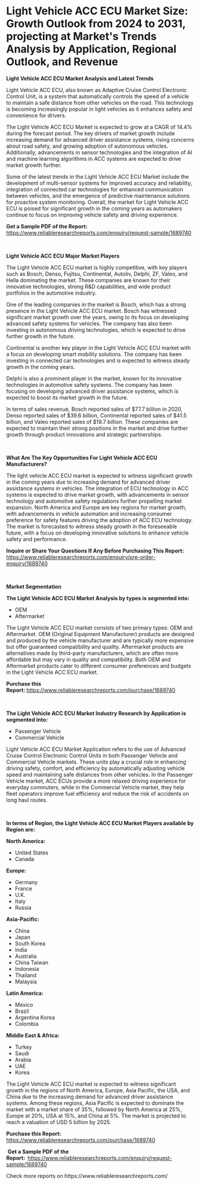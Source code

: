 <p><h1>Light Vehicle ACC ECU Market Size: Growth Outlook from 2024 to 2031, projecting at Market's Trends Analysis by Application, Regional Outlook, and Revenue</h1></p><p><strong>Light Vehicle ACC ECU Market Analysis and Latest Trends</strong></p>
<p><p>Light Vehicle ACC ECU, also known as Adaptive Cruise Control Electronic Control Unit, is a system that automatically controls the speed of a vehicle to maintain a safe distance from other vehicles on the road. This technology is becoming increasingly popular in light vehicles as it enhances safety and convenience for drivers.</p><p>The Light Vehicle ACC ECU Market is expected to grow at a CAGR of 14.4% during the forecast period. The key drivers of market growth include increasing demand for advanced driver assistance systems, rising concerns about road safety, and growing adoption of autonomous vehicles. Additionally, advancements in sensor technologies and the integration of AI and machine learning algorithms in ACC systems are expected to drive market growth further.</p><p>Some of the latest trends in the Light Vehicle ACC ECU Market include the development of multi-sensor systems for improved accuracy and reliability, integration of connected car technologies for enhanced communication between vehicles, and the emergence of predictive maintenance solutions for proactive system monitoring. Overall, the market for Light Vehicle ACC ECU is poised for significant growth in the coming years as automakers continue to focus on improving vehicle safety and driving experience.</p></p>
<p><strong>Get a Sample PDF of the Report:&nbsp;</strong> <a href="https://www.reliableresearchreports.com/enquiry/request-sample/1689740">https://www.reliableresearchreports.com/enquiry/request-sample/1689740</a></p>
<p>&nbsp;</p>
<p><strong>Light Vehicle ACC ECU Major Market Players</strong></p>
<p><p>The Light Vehicle ACC ECU market is highly competitive, with key players such as Bosch, Denso, Fujitsu, Continental, Autoliv, Delphi, ZF, Valeo, and Hella dominating the market. These companies are known for their innovative technologies, strong R&D capabilities, and wide product portfolios in the automotive industry.</p><p>One of the leading companies in the market is Bosch, which has a strong presence in the Light Vehicle ACC ECU market. Bosch has witnessed significant market growth over the years, owing to its focus on developing advanced safety systems for vehicles. The company has also been investing in autonomous driving technologies, which is expected to drive further growth in the future.</p><p>Continental is another key player in the Light Vehicle ACC ECU market with a focus on developing smart mobility solutions. The company has been investing in connected car technologies and is expected to witness steady growth in the coming years.</p><p>Delphi is also a prominent player in the market, known for its innovative technologies in automotive safety systems. The company has been focusing on developing advanced driver assistance systems, which is expected to boost its market growth in the future.</p><p>In terms of sales revenue, Bosch reported sales of $77.7 billion in 2020, Denso reported sales of $39.6 billion, Continental reported sales of $41.5 billion, and Valeo reported sales of $19.7 billion. These companies are expected to maintain their strong positions in the market and drive further growth through product innovations and strategic partnerships.</p></p>
<p>&nbsp;</p>
<p><strong>What Are The Key Opportunities For Light Vehicle ACC ECU Manufacturers?</strong></p>
<p><p>The light vehicle ACC ECU market is expected to witness significant growth in the coming years due to increasing demand for advanced driver assistance systems in vehicles. The integration of ECU technology in ACC systems is expected to drive market growth, with advancements in sensor technology and automotive safety regulations further propelling market expansion. North America and Europe are key regions for market growth, with advancements in vehicle automation and increasing consumer preference for safety features driving the adoption of ACC ECU technology. The market is forecasted to witness steady growth in the foreseeable future, with a focus on developing innovative solutions to enhance vehicle safety and performance.</p></p>
<p><strong>Inquire or Share Your Questions If Any Before Purchasing This Report:</strong> <a href="https://www.reliableresearchreports.com/enquiry/pre-order-enquiry/1689740">https://www.reliableresearchreports.com/enquiry/pre-order-enquiry/1689740</a></p>
<p>&nbsp;</p>
<p><strong>Market Segmentation</strong></p>
<p><strong>The Light Vehicle ACC ECU Market Analysis by types is segmented into:</strong></p>
<p><ul><li>OEM</li><li>Aftermarket</li></ul></p>
<p><p>The Light Vehicle ACC ECU market consists of two primary types: OEM and Aftermarket. OEM (Original Equipment Manufacturer) products are designed and produced by the vehicle manufacturer and are typically more expensive but offer guaranteed compatibility and quality. Aftermarket products are alternatives made by third-party manufacturers, which are often more affordable but may vary in quality and compatibility. Both OEM and Aftermarket products cater to different consumer preferences and budgets in the Light Vehicle ACC ECU market.</p></p>
<p><strong>Purchase this Report:&nbsp;</strong><a href="https://www.reliableresearchreports.com/purchase/1689740">https://www.reliableresearchreports.com/purchase/1689740</a></p>
<p>&nbsp;</p>
<p><strong>The Light Vehicle ACC ECU Market Industry Research by Application is segmented into:</strong></p>
<p><ul><li>Passenger Vehicle</li><li>Commercial Vehicle</li></ul></p>
<p><p>Light Vehicle ACC ECU Market Application refers to the use of Advanced Cruise Control Electronic Control Units in both Passenger Vehicle and Commercial Vehicle markets. These units play a crucial role in enhancing driving safety, comfort, and efficiency by automatically adjusting vehicle speed and maintaining safe distances from other vehicles. In the Passenger Vehicle market, ACC ECUs provide a more relaxed driving experience for everyday commuters, while in the Commercial Vehicle market, they help fleet operators improve fuel efficiency and reduce the risk of accidents on long haul routes.</p></p>
<p>&nbsp;</p>
<p><strong>In terms of Region, the Light Vehicle ACC ECU Market Players available by Region are:</strong></p>
<p>
    <p> <strong> North America: </strong>
        <ul>
            <li>United States</li>
            <li>Canada</li>
        </ul>
        </p> 
    <p> <strong> Europe: </strong>
        <ul>
            <li>Germany</li>
            <li>France</li>
            <li>U.K.</li>
            <li>Italy</li>
            <li>Russia</li>
        </ul>
        </p> 
    <p> <strong> Asia-Pacific: </strong>
        <ul>
            <li>China</li>
            <li>Japan</li>
            <li>South Korea</li>
            <li>India</li>
            <li>Australia</li>
            <li>China Taiwan</li>
            <li>Indonesia</li>
            <li>Thailand</li>
            <li>Malaysia</li>
        </ul>
        </p> 
    <p> <strong> Latin America: </strong>
        <ul>
            <li>Mexico</li>
            <li>Brazil</li>
            <li>Argentina Korea</li>
            <li>Colombia</li>
        </ul>
        </p> 
    <p> <strong> Middle East & Africa: </strong>
        <ul>
            <li>Turkey</li>
            <li>Saudi</li>
            <li>Arabia</li>
            <li>UAE</li>
            <li>Korea</li>
        </ul>
    </p>
    </p>
<p><p>The Light Vehicle ACC ECU market is expected to witness significant growth in the regions of North America, Europe, Asia Pacific, the USA, and China due to the increasing demand for advanced driver assistance systems. Among these regions, Asia Pacific is expected to dominate the market with a market share of 35%, followed by North America at 25%, Europe at 20%, USA at 15%, and China at 5%. The market is projected to reach a valuation of USD 5 billion by 2025.</p></p>
<p><strong>Purchase this Report: </strong><a href="https://www.reliableresearchreports.com/purchase/1689740">https://www.reliableresearchreports.com/purchase/1689740</a></p>
<p>&nbsp;<strong>Get a Sample PDF of the Report:&nbsp;&nbsp;</strong><a href="https://www.reliableresearchreports.com/enquiry/request-sample/1689740">https://www.reliableresearchreports.com/enquiry/request-sample/1689740</a></p>
<p><strong></strong></p>
<p>Check more reports on https://www.reliableresearchreports.com/</p>